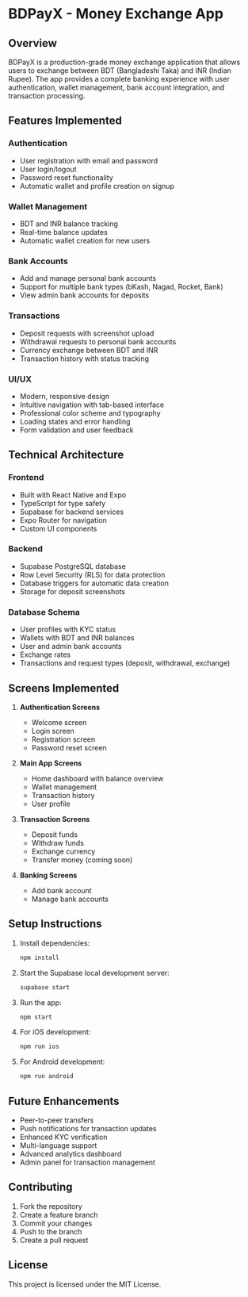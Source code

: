 # BDPayX - Money Exchange App

## Overview
BDPayX is a production-grade money exchange application that allows users to exchange between BDT (Bangladeshi Taka) and INR (Indian Rupee). The app provides a complete banking experience with user authentication, wallet management, bank account integration, and transaction processing.

## Features Implemented

### Authentication
- User registration with email and password
- User login/logout
- Password reset functionality
- Automatic wallet and profile creation on signup

### Wallet Management
- BDT and INR balance tracking
- Real-time balance updates
- Automatic wallet creation for new users

### Bank Accounts
- Add and manage personal bank accounts
- Support for multiple bank types (bKash, Nagad, Rocket, Bank)
- View admin bank accounts for deposits

### Transactions
- Deposit requests with screenshot upload
- Withdrawal requests to personal bank accounts
- Currency exchange between BDT and INR
- Transaction history with status tracking

### UI/UX
- Modern, responsive design
- Intuitive navigation with tab-based interface
- Professional color scheme and typography
- Loading states and error handling
- Form validation and user feedback

## Technical Architecture

### Frontend
- Built with React Native and Expo
- TypeScript for type safety
- Supabase for backend services
- Expo Router for navigation
- Custom UI components

### Backend
- Supabase PostgreSQL database
- Row Level Security (RLS) for data protection
- Database triggers for automatic data creation
- Storage for deposit screenshots

### Database Schema
- User profiles with KYC status
- Wallets with BDT and INR balances
- User and admin bank accounts
- Exchange rates
- Transactions and request types (deposit, withdrawal, exchange)

## Screens Implemented

1. **Authentication Screens**
   - Welcome screen
   - Login screen
   - Registration screen
   - Password reset screen

2. **Main App Screens**
   - Home dashboard with balance overview
   - Wallet management
   - Transaction history
   - User profile

3. **Transaction Screens**
   - Deposit funds
   - Withdraw funds
   - Exchange currency
   - Transfer money (coming soon)

4. **Banking Screens**
   - Add bank account
   - Manage bank accounts

## Setup Instructions

1. Install dependencies:
   ```bash
   npm install
   ```

2. Start the Supabase local development server:
   ```bash
   supabase start
   ```

3. Run the app:
   ```bash
   npm start
   ```

4. For iOS development:
   ```bash
   npm run ios
   ```

5. For Android development:
   ```bash
   npm run android
   ```

## Future Enhancements

- Peer-to-peer transfers
- Push notifications for transaction updates
- Enhanced KYC verification
- Multi-language support
- Advanced analytics dashboard
- Admin panel for transaction management

## Contributing

1. Fork the repository
2. Create a feature branch
3. Commit your changes
4. Push to the branch
5. Create a pull request

## License

This project is licensed under the MIT License.